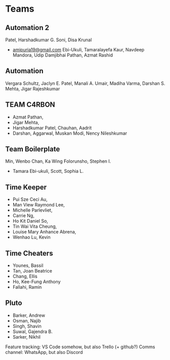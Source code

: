 # Teams

## Automation 2
Patel, Harshadkumar G.
Soni, Disa Krunal
- amipuria19@gmail.com
Ebi-Ukuli, Tamaralayefa	
Kaur, Navdeep	
Mandora, Udip Damjibhai	
Pathan, Azmat Rashid

## Automation
Vergara Schultz, Jaclyn E.
Patel, Manali A.
Umair, Madiha
Varma, Darshan S.
Mehta, Jigar Rajeshkumar

## TEAM C4RBON
- Azmat Pathan, 
- Jigar Mehta, 
- Harshadkumar Patel, 
Chauhan, Aadrit	
- Darshan, 
Aggarwal, Muskan
Modi, Nency Nileshkumar	

## Team Boilerplate
Min, Wenbo
Chan, Ka Wing
Folorunsho, Stephen I. 
- Tamara Ebi-ukuli, 
Scott, Sophia L.

## Time Keeper
- Pui Sze Ceci Au,
- Man View Raymond Lee,
- Michelle Parlevliet,
- Carrie Ng,
- Ho Kit Daniel So,
- Tin Wai Vita Cheung,
- Louise Mary Anhance Abrena,
- Wenhao Lu, Kevin

## Time Cheaters
- Younes, Bassil	
- Tan, Joan Beatrice	
- Chang, Ellis
- Ho, Kee-Fung Anthony
- Fallahi, Ramin	

## Pluto
- Barker, Andrew 
- Osman, Najib	
- Singh, Shavin
- Suwal, Gajendra B.
- Sarker, Nikhil

Feature tracking: VS Code somehow, but also Trello (+ github?)
Comms channel: WhatsApp, but also Discord
